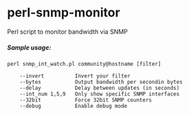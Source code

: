 # perl-snmp-monitor
Perl script to monitor bandwidth via SNMP

##### Sample usage: #####
```
perl snmp_int_watch.pl community@hostname [filter]

    --invert          Invert your filter
    --bytes           Output bandwidth per secondin bytes
    --delay           Delay between updates (in seconds)
    --int_num 1,5,9   Only show specific SNMP interfaces
    --32bit           Force 32bit SNMP counters
    --debug           Enable debug mode
```
